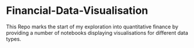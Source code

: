 # Financial-Data-Visualisation
This Repo marks the start of my exploration into quantitative finance by providing a number of notebooks displaying visualisations for different data types.

